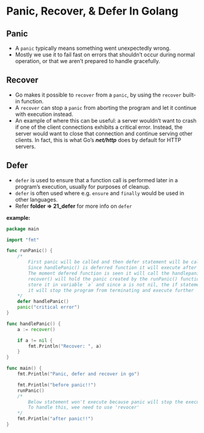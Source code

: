 # Panic, Recover, & Defer In Golang

## Panic

* A `panic` typically means something went unexpectedly wrong.
* Mostly we use it to fail fast on errors that shouldn’t occur during normal operation, or that we aren’t prepared to handle gracefully.


## Recover

* Go makes it possible to `recover` from a `panic`, by using the `recover` built-in function.
* A `recover` can stop a `panic` from aborting the program and let it continue with execution instead.
* An example of where this can be useful: a server wouldn’t want to crash if one of the client connections exhibits a critical error. Instead, the server would want to close that connection and continue serving other clients. In fact, this is what Go’s ***net/http*** does by default for HTTP servers.


## Defer

* `defer` is used to ensure that a function call is performed later in a program’s execution, usually for purposes of cleanup.
* `defer` is often used where e.g. `ensure` and `finally` would be used in other languages.
* Refer **folder => 21_defer** for more info on `defer`


**example:**
```go
package main

import "fmt"

func runPanic() {
    /* 
        First panic will be called and then defer statement will be called.
        Since handlePanic() is deferred function it will execute after panic statement.
        The moment defered function is seen it will call the handlepanic() and
        recover() will hold the panic created by the runPanic() function and it will
        store it in variable `a` and since a is not nil, the if statement will get executed and
        it will stop the program from terminating and execute further
    */
	defer handlePanic() 
	panic("critical error")
}

func handlePanic() {
	a := recover()

	if a != nil {
		fmt.Println("Recover: ", a)
	}
}

func main() {
	fmt.Println("Panic, defer and recover in go")

	fmt.Println("before panic!!")
	runPanic()
	/*
		Below statement won't execute because panic will stop the execution.
		To handle this, wee need to use 'revocer'
	*/
	fmt.Println("after panic!!")
}

```